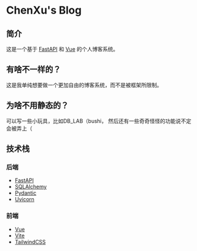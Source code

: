# ChenXu's Blog

## 简介

这是一个基于 [FastAPI](https://fastapi.tiangolo.com/) 和 [Vue](https://cn.vuejs.org/) 的个人博客系统。

## 有啥不一样的？

这是我单纯想要做一个更加自由的博客系统，而不是被框架所限制。

## 为啥不用静态的？

可以写一些小玩具，比如DB_LAB（bushi， 然后还有一些奇奇怪怪的功能说不定会被弄上（

## 技术栈

### 后端

- [FastAPI](https://fastapi.tiangolo.com/)
- [SQLAlchemy](https://www.sqlalchemy.org/)
- [Pydantic](https://pydantic-docs.helpmanual.io/)
- [Uvicorn](https://www.uvicorn.org/)

### 前端

- [Vue](https://cn.vuejs.org/)
- [Vite](https://cn.vitejs.dev/)
- [TailwindCSS](https://tailwindcss.com/)
